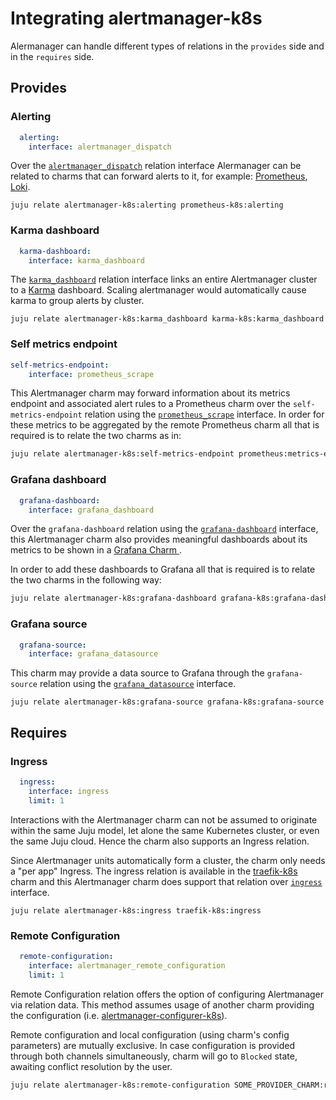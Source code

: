 # Integrating alertmanager-k8s

Alermanager can handle different types of relations in the `provides` side and in the `requires` side.

## Provides

### Alerting

```yaml
  alerting:
    interface: alertmanager_dispatch
```

Over the
[`alertmanager_dispatch`](https://charmhub.io/alertmanager-k8s/libraries/alertmanager_dispatch)
relation interface Alermanager can be related to charms that can forward alerts to it,
for example: [Prometheus][Prometheus operator], [Loki][Loki operator].

```
juju relate alertmanager-k8s:alerting prometheus-k8s:alerting
```

### Karma dashboard

```yaml
  karma-dashboard:
    interface: karma_dashboard
```

The [`karma_dashboard`](https://charmhub.io/karma-k8s/libraries/karma_dashboard)
relation interface links an entire Alertmanager cluster to a
[Karma](https://charmhub.io/karma-k8s) dashboard.
Scaling alertmanager would automatically cause karma to group alerts by
cluster.

```
juju relate alertmanager-k8s:karma_dashboard karma-k8s:karma_dashboard
```

### Self metrics endpoint


```yaml
self-metrics-endpoint:
    interface: prometheus_scrape
```
This Alertmanager charm may forward information about its metrics endpoint and associated alert rules to a Prometheus charm over the `self-metrics-endpoint` relation using the [`prometheus_scrape`](https://charmhub.io/prometheus-k8s/libraries/prometheus_scrape) interface. In order for these metrics to be aggregated by the remote Prometheus charm all that is required is to relate the two charms as in:

```bash
juju relate alertmanager-k8s:self-metrics-endpoint prometheus:metrics-endpoint
```


### Grafana dashboard

```yaml
  grafana-dashboard:
    interface: grafana_dashboard
```

Over the `grafana-dashboard` relation using the [`grafana-dashboard`](https://charmhub.io/grafana-k8s/libraries/grafana_dashboard) interface, this Alertmanager charm also provides meaningful dashboards about its metrics to be shown in a [Grafana Charm ](https://charmhub.io/grafana-k8s).

In order to add these dashboards to Grafana all that is required is to relate the two charms in the following way:

```bash
juju relate alertmanager-k8s:grafana-dashboard grafana-k8s:grafana-dashboard
```

### Grafana source

```yaml
  grafana-source:
    interface: grafana_datasource
```

This charm may provide a data source to Grafana through the `grafana-source` relation using the [`grafana_datasource`](https://charmhub.io/grafana-k8s/libraries/grafana_source) interface.

```
juju relate alertmanager-k8s:grafana-source grafana-k8s:grafana-source
```

## Requires


### Ingress

```yaml
  ingress:
    interface: ingress
    limit: 1
```

Interactions with the Alertmanager charm can not be assumed to originate within the same Juju model, let alone the same Kubernetes cluster, or even the same Juju cloud. Hence the charm also supports an Ingress relation.

Since Alertmanager units automatically form a cluster, the charm only needs a "per app" Ingress. The ingress relation is available in the [traefik-k8s](https://charmhub.io/traefik-k8s) charm and this Alertmanager charm does support that relation over [`ingress`](https://charmhub.io/traefik-k8s/libraries/ingress) interface.


```
juju relate alertmanager-k8s:ingress traefik-k8s:ingress
```

### Remote Configuration

```yaml
  remote-configuration:
    interface: alertmanager_remote_configuration
    limit: 1
```

Remote Configuration relation offers the option of configuring Alertmanager via relation data.
This method assumes usage of another charm providing the configuration 
(i.e. [alertmanager-configurer-k8s]). 

Remote configuration and local configuration (using charm's config parameters) are mutually 
exclusive. In case configuration is provided through both channels simultaneously, charm will go 
to `Blocked` state, awaiting conflict resolution by the user.

```bash
juju relate alertmanager-k8s:remote-configuration SOME_PROVIDER_CHARM:remote-configuration
```

[Loki operator]: https://charmhub.io/loki-k8s
[Prometheus operator]: https://charmhub.io/prometheus-k8s
[Karma operator]: https://charmhub.io/karma-k8s/
[alertmanager-configurer-k8s]: https://github.com/canonical/alertmanager-configurer-k8s-operator
